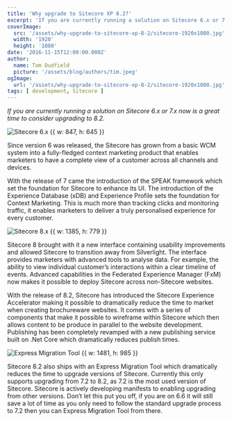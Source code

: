 ```yaml
---
title: 'Why upgrade to Sitecore XP 8.2?'
excerpt: 'If you are currently running a solution on Sitecore 6.x or 7.x now is a great time to consider upgrading to 8.2.'
coverImage: 
  src: '/assets/why-upgrade-to-sitecore-xp-8-2/sitecore-1920x1080.jpg'
  width: '1920'
  height: '1080'
date: '2016-11-15T12:00:00.000Z'
author:
  name: Tom Dudfield
  picture: '/assets/blog/authors/tim.jpeg'
ogImage:
  url: '/assets/why-upgrade-to-sitecore-xp-8-2/sitecore-1920x1080.jpg'
tags: [ development, Sitecore ]
---
```


*If you are currently running a solution on Sitecore 6.x or 7.x now is a great time to consider upgrading to 8.2.*

![Sitecore 6.x {{ w: 847, h: 645 }}](/assets/why-upgrade-to-sitecore-xp-8-2/Sitecore6-1.png)

Since version 6 was released, the Sitecore has grown from a basic WCM system into a fully-fledged context marketing product that enables marketers to have a complete view of a customer across all channels and devices.
 
With the release of 7 came the introduction of the SPEAK framework which set the foundation for Sitecore to enhance its UI. The introduction of the Experience Database (xDB) and Experience Profile sets the foundation for Context Marketing. This is much more than tracking clicks and monitoring traffic, it enables marketers to deliver a truly personalised experience for every customer.	

![Sitecore 8.x {{ w: 1385, h: 779 }}](/assets/why-upgrade-to-sitecore-xp-8-2/Sitecore8.png)

Sitecore 8 brought with it a new interface containing usability improvements and allowed Sitecore to transition away from Silverlight. The interface provides marketers with advanced tools to analyse data. For example, the ability to view individual customer’s interactions within a clear timeline of events. Advanced capabilities in the Federated Experience Manager (FxM) now makes it possible to deploy Sitecore across non-Sitecore websites.

With the release of 8.2, Sitecore has introduced the Sitecore Experience Accelerator making it possible to dramatically reduce the time to market when creating brochureware websites. It comes with a series of components that make it possible to wireframe within Sitecore which then allows content to be produce in parallel to the website development. Publishing has been completely revamped with a new publishing service built on .Net Core which dramatically reduces publish times.

![Express Migration Tool {{ w: 1481, h: 985 }}](/assets/why-upgrade-to-sitecore-xp-8-2/Express-Migration.png)

Sitecore 8.2 also ships with an Express Migration Tool which dramatically reduces the time to upgrade versions of Sitecore. Currently this only supports upgrading from 7.2 to 8.2, as 7.2 is the most used version of Sitecore. Sitecore is actively developing manifests to enabling upgrading from other versions. Don’t let this put you off, if you are on 6.6 it will still save a lot of time as you only need to follow the standard upgrade process to 7.2 then you can Express Migration Tool from there.